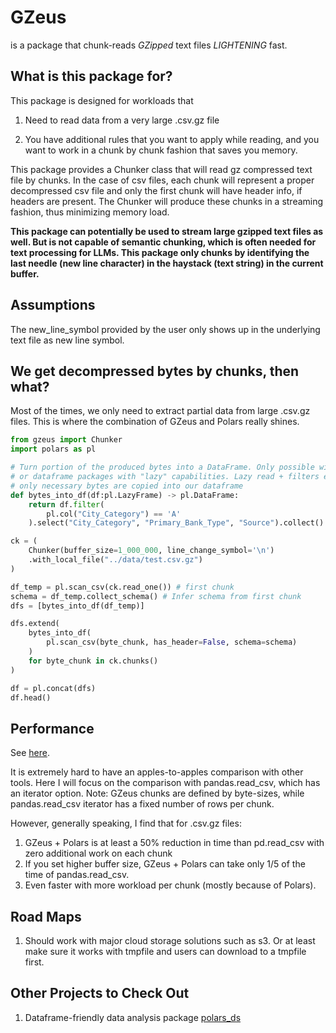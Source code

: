 # GZeus 

is a package that chunk-reads *GZipped* text files *LIGHTENING* fast. 

## What is this package for?

This package is designed for workloads that 

1. Need to read data from a very large .csv.gz file

2. You have additional rules that you want to apply while reading, and you want to work in a chunk by chunk fashion that saves you memory.

This package provides a Chunker class that will read gz compressed text file by chunks. In the case of csv files, each chunk will represent a proper decompressed csv file and only the first chunk will have header info, if headers are present. The Chunker will produce these chunks in a streaming fashion, thus minimizing memory load.

**This package can potentially be used to stream large gzipped text files as well. But is not capable of semantic chunking, which is often needed for text processing for LLMs. This package only chunks by identifying the last needle (new line character) in the haystack (text string) in the current buffer.**

## Assumptions

The new_line_symbol provided by the user only shows up in the underlying text file as new line symbol.

## We get decompressed bytes by chunks, then what? 

Most of the times, we only need to extract partial data from large .csv.gz files. This is where the combination of GZeus and Polars really shines. 

```python
from gzeus import Chunker
import polars as pl

# Turn portion of the produced bytes into a DataFrame. Only possible with Polars, 
# or dataframe packages with "lazy" capabilities. Lazy read + filters ensure 
# only necessary bytes are copied into our dataframe 
def bytes_into_df(df:pl.LazyFrame) -> pl.DataFrame:
    return df.filter(
        pl.col("City_Category") == 'A'
    ).select("City_Category", "Primary_Bank_Type", "Source").collect()

ck = (
    Chunker(buffer_size=1_000_000, line_change_symbol='\n')
    .with_local_file("../data/test.csv.gz")
)

df_temp = pl.scan_csv(ck.read_one()) # first chunk
schema = df_temp.collect_schema() # Infer schema from first chunk
dfs = [bytes_into_df(df_temp)]

dfs.extend(
    bytes_into_df(
        pl.scan_csv(byte_chunk, has_header=False, schema=schema)
    )
    for byte_chunk in ck.chunks()
)

df = pl.concat(dfs)
df.head()
```

## Performance

See [here](./benches/bench.ipynb).

It is extremely hard to have an apples-to-apples comparison with other tools. Here I will focus on the comparison with pandas.read_csv, which has an iterator option. Note: GZeus chunks are defined by byte-sizes, while pandas.read_csv iterator has a fixed number of rows per chunk.

However, generally speaking, I find that for .csv.gz files:

1. GZeus + Polars is at least a 50% reduction in time than pd.read_csv with zero additional work on each chunk
2. If you set higher buffer size, GZeus + Polars can take only 1/5 of the time of pandas.read_csv.
2. Even faster with more workload per chunk (mostly because of Polars).

## Road Maps
1. Should work with major cloud storage solutions such as s3. Or at least make sure it works with tmpfile and users can download to a tmpfile first.

## Other Projects to Check Out
1. Dataframe-friendly data analysis package [polars_ds](https://github.com/abstractqqq/polars_ds_extension)